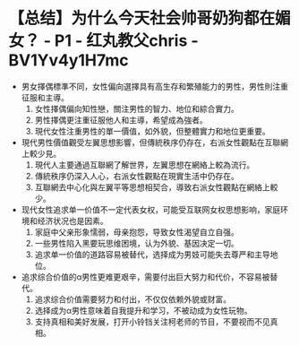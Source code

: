 # 【总结】为什么今天社会帅哥奶狗都在媚女？ - P1 - 红丸教父chris - BV1Yv4y1H7mc

-   男女擇偶標準不同，女性偏向選擇具有高生存和繁殖能力的男性，男性則注重征服和主導。
    1.  女性擇偶偏向知性戀，關注男性的智力、地位和綜合實力。
    2.  男性擇偶更注重征服他人和主導，希望成為強者。
    3.  現代女性注重男性的單一價值，如外貌，但整體實力和地位更重要。
-   現代男性價值觀受左翼思想影響，但傳統秩序仍存在，右派女性觀點在互聯網上較少見。
    1.  現代人主要通過互聯網了解世界，左翼思想在網絡上較為流行。
    2.  傳統秩序仍深入人心，右派女性觀點在現實生活中仍存在。
    3.  互聯網去中心化與左翼平等思想相契合，導致右派女性觀點在網絡上較少。
-   现代女性追求单一价值不一定代表女权，可能受互联网女权思想影响，家庭环境和经济状况也是因素。
    1.  家庭中父亲形象懦弱，母亲抱怨，导致女性渴望自立自强。
    2.  一些男性陷入黑要玩思维困境，认为外貌、基因决定一切。
    3.  追求单一价值的道路容易被替代，选择成为男妓可能失去尊严和主导地位。
-   追求综合价值的α男性更难更艰辛，需要付出巨大努力和代价，不容易被替代。
    1.  追求综合价值需要努力和付出，不仅仅依赖外貌或财富。
    2.  选择成为α男性意味着自我提升和学习，不被动成为女性玩物。
    3.  支持真相和美好发展，打开小铃铛关注柯老师的节目，不要视而不见真相。